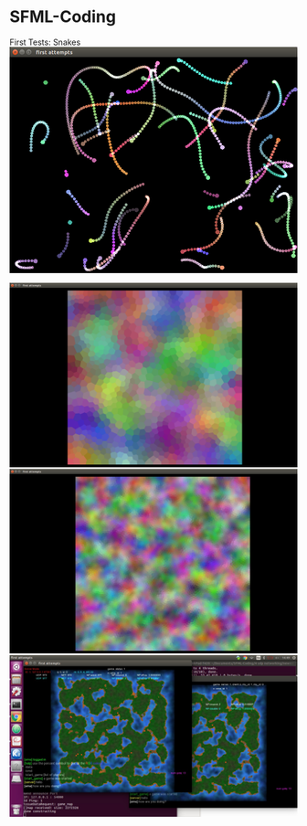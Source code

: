 # SFML-Coding

First Tests: Snakes
![alt tag](https://github.com/eme64/SFML-Coding/blob/master/1%20first%20tests/img.png?raw=true "snakes")

![alt tag](https://github.com/eme64/SFML-Coding/blob/master/3%20polygon%20game/1%20voronoi-simplexnoise/voronoi+simplexnoise.png?raw=true "snakes")
![alt tag](https://github.com/eme64/SFML-Coding/blob/master/3%20polygon%20game/1%20voronoi-simplexnoise/voronoi-simplexnoise-2.png?raw=true "snakes")
![alt tag](https://github.com/eme64/SFML-Coding/blob/master/4%20udp%20networking/newest%20version/img.jpeg?raw=true "snakes")
